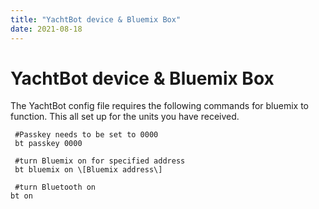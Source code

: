 ```yaml
---
title: "YachtBot device & Bluemix Box"
date: 2021-08-18
---
```

# YachtBot device & Bluemix Box

The YachtBot config file requires the following commands for bluemix to function. This all set up for the units you have received.

```
 #Passkey needs to be set to 0000
 bt passkey 0000
 
 #turn Bluemix on for specified address
 bt bluemix on \[Bluemix address\]
 
 #turn Bluetooth on
bt on
```